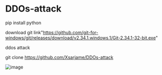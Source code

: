 # DDOs-attack
pip install python

download git link"https://github.com/git-for-windows/git/releases/download/v2.34.1.windows.1/Git-2.34.1-32-bit.exe"

ddos attack

git clone https://github.com/Xsarjame/DDOs-attack



![image](https://user-images.githubusercontent.com/96361084/148516359-99261a40-e833-495e-a3da-6f5ebf1bd7c1.png)
